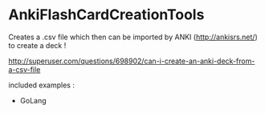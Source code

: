 # AnkiFlashCardCreationTools

Creates a .csv file which then can be imported by ANKI (http://ankisrs.net/) to create a deck !

http://superuser.com/questions/698902/can-i-create-an-anki-deck-from-a-csv-file

included examples :

- GoLang 
 
